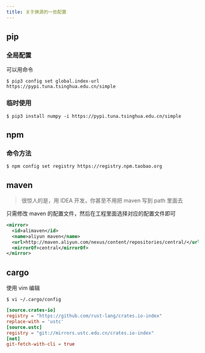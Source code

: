 ```yaml
---
title: 关于换源的一些配置
---
```



## pip

### 全局配置

可以用命令

```shell
$ pip3 config set global.index-url https://pypi.tuna.tsinghua.edu.cn/simple
```

### 临时使用

```shell
$ pip3 install numpy -i https://pypi.tuna.tsinghua.edu.cn/simple
```

## npm

### 命令方法

```shell
$ npm config set registry https://registry.npm.taobao.org
```

## maven

> 很惊人的是，用 IDEA 开发，你甚至不用把 maven 写到 path 里面去

只需修改 maven 的配置文件，然后在工程里面选择对应的配置文件即可

```xml
<mirror>
  <id>alimaven</id>
  <name>aliyun maven</name>
  <url>http://maven.aliyun.com/nexus/content/repositories/central/</url>
  <mirrorOf>central</mirrorOf>
</mirror>
```

## cargo

使用 vim 编辑

```shell
$ vi ~/.cargo/config
```

```toml
[source.crates-io]
registry = "https://github.com/rust-lang/crates.io-index"
replace-with = 'ustc'
[source.ustc]
registry = "git://mirrors.ustc.edu.cn/crates.io-index"
[net]
git-fetch-with-cli = true
```
